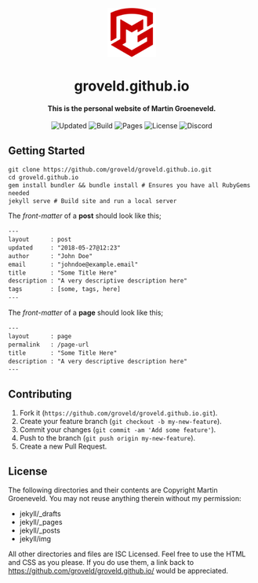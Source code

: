 <p align="center">
  <img alt="Logo" src="assets/img/logo.svg" width="100px"/>
</p>

<h1 align="center">
  groveld.github.io
</h1>

<h4 align="center">
  This is the personal website of Martin Groeneveld.
</h4>

<p align="center">
  <img alt="Updated" src="https://img.shields.io/github/last-commit/groveld/groveld.github.io/main?label=Updated&style=flat-square">

  <img alt="Build" src="https://img.shields.io/github/actions/workflow/status/groveld/groveld.github.io/github-pages.yml?label=Build&style=flat-square">
  
  <img alt="Pages" src="https://img.shields.io/github/deployments/groveld/groveld.github.io/github-pages?label=Pages&style=flat-square">

  <img alt="License" src="https://img.shields.io/github/license/groveld/groveld.github.io?label=License&style=flat-square">

  <img alt="Discord" src="https://img.shields.io/discord/412919788168413194?label=Discord&style=flat-square">
</p>

## Getting Started

```shell
git clone https://github.com/groveld/groveld.github.io.git
cd groveld.github.io
gem install bundler && bundle install # Ensures you have all RubyGems needed
jekyll serve # Build site and run a local server
```

The _front-matter_ of a **post** should look like this;

```txt
---
layout      : post
updated     : "2018-05-27@12:23"
author      : "John Doe"
email       : "johndoe@example.email"
title       : "Some Title Here"
description : "A very descriptive description here"
tags        : [some, tags, here]
---
```

The _front-matter_ of a **page** should look like this;

```txt
---
layout      : page
permalink   : /page-url
title       : "Some Title Here"
description : "A very descriptive description here"
---
```

## Contributing

1. Fork it (`https://github.com/groveld/groveld.github.io.git`).
2. Create your feature branch (`git checkout -b my-new-feature`).
3. Commit your changes (`git commit -am 'Add some feature'`).
4. Push to the branch (`git push origin my-new-feature`).
5. Create a new Pull Request.

## License

The following directories and their contents are Copyright Martin Groeneveld. You may not reuse anything therein without my permission:

- jekyll/_drafts
- jekyll/_pages
- jekyll/_posts
- jekyll/img

All other directories and files are ISC Licensed. Feel free to use the HTML and CSS as you please. If you do use them, a link back to https://github.com/groveld/groveld.github.io/ would be appreciated.
